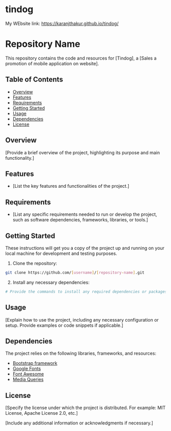 # tindog
My WEbsite link: https://karanjthakur.github.io/tindog/

# Repository Name

This repository contains the code and resources for [Tindog], a [Sales a promotion of mobile application on website].

## Table of Contents

- [Overview](#overview)
- [Features](#features)
- [Requirements](#requirements)
- [Getting Started](#getting-started)
- [Usage](#usage)
- [Dependencies](#dependencies)
- [License](#license)

## Overview

[Provide a brief overview of the project, highlighting its purpose and main functionality.]

## Features

- [List the key features and functionalities of the project.]

## Requirements

- [List any specific requirements needed to run or develop the project, such as software dependencies, frameworks, libraries, or tools.]

## Getting Started

These instructions will get you a copy of the project up and running on your local machine for development and testing purposes.

1. Clone the repository:

```bash
git clone https://github.com/[username]/[repository-name].git
```

2. Install any necessary dependencies:

```bash
# Provide the commands to install any required dependencies or packages.
```

## Usage

[Explain how to use the project, including any necessary configuration or setup. Provide examples or code snippets if applicable.]

## Dependencies

The project relies on the following libraries, frameworks, and resources:

- [Bootstrap framework](https://getbootstrap.com/)
- [Google Fonts](https://fonts.google.com/)
- [Font Awesome](https://fontawesome.com/)
- [Media Queries](https://developer.mozilla.org/en-US/docs/Web/CSS/Media_Queries)

## License

[Specify the license under which the project is distributed. For example: MIT License, Apache License 2.0, etc.]

[Include any additional information or acknowledgments if necessary.]
